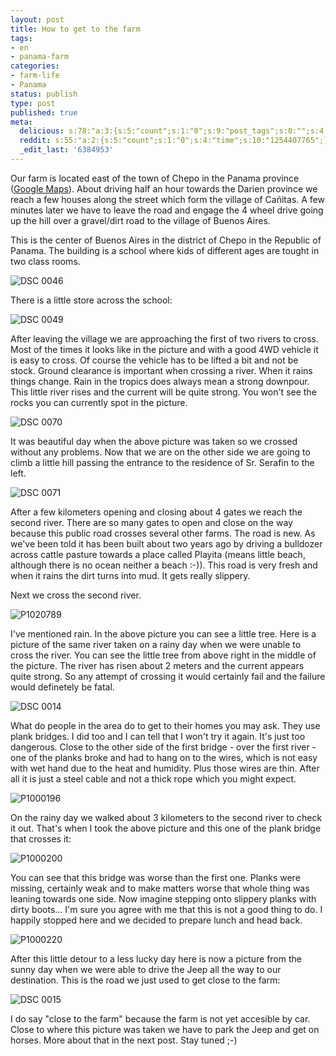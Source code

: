 ```yaml
---
layout: post
title: How to get to the farm
tags:
- en
- panama-farm
categories:
- farm-life
- Panama
status: publish
type: post
published: true
meta:
  delicious: s:78:"a:3:{s:5:"count";s:1:"0";s:9:"post_tags";s:0:"";s:4:"time";s:10:"1254407767";}";
  reddit: s:55:"a:2:{s:5:"count";s:1:"0";s:4:"time";s:10:"1254407765";}";
  _edit_last: '6384953'
---
```

<p>Our farm is located east of the town of Chepo in the Panama province (<a href="http://maps.google.com/maps?f=q&amp;source=s_q&amp;hl=en&amp;geocode=&amp;q=chepo,+panama&amp;sll=37.0625,-95.677068&amp;sspn=62.829818,57.65625&amp;ie=UTF8&amp;ll=9.110233,-79.52179&amp;spn=2.494789,1.801758&amp;t=h&amp;z=9">Google Maps</a>). About driving half an hour towards the Darien province we reach a few houses along the street which form the village of Cañitas. A few minutes later we have to leave the road and engage the 4 wheel drive going up the hill over a gravel/dirt road to the village of Buenos Aires.</p>

<p>This is the center of Buenos Aires in the district of Chepo in the Republic of Panama. The building is a school where kids of different ages are tought in two class rooms.</p>

![DSC 0046](/img/posts/2009-09-04/DSC_0046.jpg)

<p>There is a little store across the school:</p>

![DSC 0049](/img/posts/2009-09-04/DSC_0049.jpg)

<p>After leaving the village we are approaching the first of two rivers to cross. Most of the times it looks like in the picture and with a good 4WD vehicle it is easy to cross. Of course the vehicle has to be lifted a bit and not be stock. Ground clearance is important when crossing a river. When it rains things change. Rain in the tropics does always mean a strong downpour. This little river rises and the current will be quite strong. You won't see the rocks you can currently spot in the picture.</p>

![DSC 0070](/img/posts/2009-09-04/DSC_0070.jpg)

<p>It was beautiful day when the above picture was taken so we crossed without any problems. Now that we are on the other side we are going to climb a little hill passing the entrance to the residence of Sr. Serafin to the left.</p>

![DSC 0071](/img/posts/2009-09-04/DSC_0071.jpg)

<p>After a few kilometers opening and closing about 4 gates we reach the second river. There are so many gates to open and close on the way because this public road crosses several other farms. The road is new. As we've been told it has been built about two years ago by driving a bulldozer across cattle pasture towards a place called Playita (means little beach, although there is no ocean neither a beach :-)). This road is very fresh and when it rains the dirt turns into mud. It gets really slippery.</p>

<p>Next we cross the second river.</p>

![P1020789](/img/posts/2009-09-04/P1020789.jpg)

<p>I've mentioned rain. In the above picture you can see a little tree. Here is a picture of the same river taken on a rainy day when we were unable to cross the river. You can see the little tree from above right in the middle of the picture. The river has risen about 2 meters and the current appears quite strong. So any attempt of crossing it would certainly fail and the failure would definetely be fatal.</p>

![DSC 0014](/img/posts/2009-09-04/DSC_0014.jpg)

<p>What do people in the area do to get to their homes you may ask. They use plank bridges. I did too and I can tell that I won't try it again. It's just too dangerous. Close to the other side of the first bridge - over the first river - one of the planks broke and had to hang on to the wires, which is not easy with wet hand due to the heat and humidity. Plus those wires are thin. After all it is just a steel cable and not a thick rope which you might expect.</p>

![P1000196](/img/posts/2009-09-04/P1000196.jpg)

<p>On the rainy day we walked about 3 kilometers to the second river to check it out. That's when I took the above picture and this one of the plank bridge that crosses it:</p>

![P1000200](/img/posts/2009-09-04/P1000200.jpg)

<p>You can see that this bridge was worse than the first one. Planks were missing, certainly weak and to make matters worse that whole thing was leaning towards one side. Now imagine stepping onto slippery planks with dirty boots... I'm sure you agree with me that this is not a good thing to do. I happily stopped here and we decided to prepare lunch and head back.</p>

![P1000220](/img/posts/2009-09-04/P1000220.jpg)

<p>After this little detour to a less lucky day here is now a picture from the sunny day when we were able to drive the Jeep all the way to our destination. This is the road we just used to get close to the farm:</p>

![DSC 0015](/img/posts/2009-09-04/DSC_0015.jpg)

<p>I do say "close to the farm" because the farm is not yet accesible by car. Close to where this picture was taken we have to park the Jeep and get on horses. More about that in the next post. Stay tuned ;-)</p>
